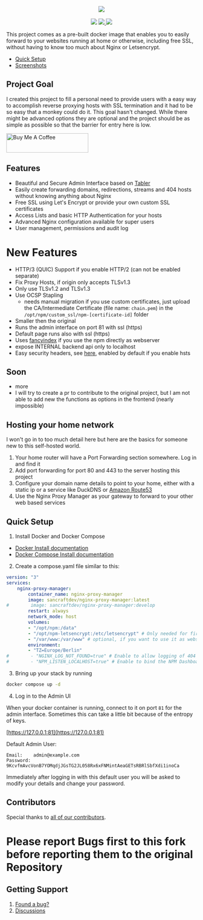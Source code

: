<p align="center">
	<img src="https://nginxproxymanager.com/github.png">
	<br><br>
	<img src="https://img.shields.io/badge/version-2.9.19+-green.svg?style=for-the-badge">
	<a href="https://hub.docker.com/r/sancraftdev/nginx-proxy-manager">
		<img src="https://img.shields.io/docker/stars/sancraftdev/nginx-proxy-manager.svg?style=for-the-badge">
	</a>
	<a href="https://hub.docker.com/r/sancraftdev/nginx-proxy-manager">
		<img src="https://img.shields.io/docker/pulls/sancraftdev/nginx-proxy-manager.svg?style=for-the-badge">
	</a>
</p>


This project comes as a pre-built docker image that enables you to easily forward to your websites
running at home or otherwise, including free SSL, without having to know too much about Nginx or Letsencrypt.

- [Quick Setup](#quick-setup)
- [Screenshots](https://nginxproxymanager.com/screenshots)


## Project Goal

I created this project to fill a personal need to provide users with a easy way to accomplish reverse
proxying hosts with SSL termination and it had to be so easy that a monkey could do it. This goal hasn't changed.
While there might be advanced options they are optional and the project should be as simple as possible
so that the barrier for entry here is low.

<a href="https://www.buymeacoffee.com/jc21" target="_blank"><img src="http://public.jc21.com/github/by-me-a-coffee.png" alt="Buy Me A Coffee" style="height: 51px !important;width: 217px !important;" ></a>


## Features

- Beautiful and Secure Admin Interface based on [Tabler](https://tabler.github.io/)
- Easily create forwarding domains, redirections, streams and 404 hosts without knowing anything about Nginx
- Free SSL using Let's Encrypt or provide your own custom SSL certificates
- Access Lists and basic HTTP Authentication for your hosts
- Advanced Nginx configuration available for super users
- User management, permissions and audit log


# New Features

- HTTP/3 (QUIC) Support if you enable HTTP/2 (can not be enabled separate)
- Fix Proxy Hosts, if origin only accepts TLSv1.3
- Only use TLSv1.2 and TLSv1.3
- Use OCSP Stapling
  - needs manual migration if you use custom certificates, just upload the CA/Intermediate Certificate (file name: `chain.pem`) in the `/opt/npm/custom_ssl/npm-[certificate-id]` folder
- Smaller then the original
- Runs the admin interface on port 81 with ssl (https)
- Default page runs also with ssl (https)
- Uses [fancyindex](https://gitHub.com/Naereen/Nginx-Fancyindex-Theme) if you use the npm directly as webserver
- expose INTERNAL backend api only to localhost
- Easy security headers, see [here](https://github.com/GetPageSpeed/ngx_security_headers), enabled by default if you enable hsts

## Soon
- more
- I will try to create a pr to contribute to the original project, but I am not able to add new the functions as options in the frontend (nearly impossible)

## Hosting your home network

I won't go in to too much detail here but here are the basics for someone new to this self-hosted world.

1. Your home router will have a Port Forwarding section somewhere. Log in and find it
2. Add port forwarding for port 80 and 443 to the server hosting this project
3. Configure your domain name details to point to your home, either with a static ip or a service like DuckDNS or [Amazon Route53](https://github.com/jc21/route53-ddns)
4. Use the Nginx Proxy Manager as your gateway to forward to your other web based services

## Quick Setup

1. Install Docker and Docker Compose

- [Docker Install documentation](https://docs.docker.com/engine)
- [Docker Compose Install documentation](https://docs.docker.com/compose/install/linux)

2. Create a compose.yaml file similar to this:

```yml
version: "3"
services:
    nginx-proxy-manager:
        container_name: nginx-proxy-manager
        image: sancraftdev/nginx-proxy-manager:latest
#        image: sancraftdev/nginx-proxy-manager:develop
        restart: always
        network_mode: host
        volumes:
        - "/opt/npm:/data"
        - "/opt/npm-letsencrypt:/etc/letsencrypt" # Only needed for first time migration from original nginx-proxy-manager to this fork
        - "/var/www:/var/www" # optional, if you want to use it as webserver for html
        environment:
        - "TZ=Europe/Berlin"
#        - "NGINX_LOG_NOT_FOUND=true" # Enable to allow logging of 404 errors
#        - "NPM_LISTEN_LOCALHOST=true" # Enable to bind the NPM Dashboard on Port 81 only to localhost
```

3. Bring up your stack by running
```bash
docker compose up -d
```

4. Log in to the Admin UI

When your docker container is running, connect to it on port `81` for the admin interface.
Sometimes this can take a little bit because of the entropy of keys.

[https://127.0.0.1:81](https://127.0.0.1:81)

Default Admin User:
```
Email:    admin@example.com
Password: 9KcvfmAvcVonB7YOMqdjJGsTG2JL058Rx6xFNMintAeaGETsRBRlSbfXdi1inoCa
```

Immediately after logging in with this default user you will be asked to modify your details and change your password.


## Contributors

Special thanks to [all of our contributors](https://github.com/NginxProxyManager/nginx-proxy-manager/graphs/contributors).


# Please report Bugs first to this fork before reporting them to the original Repository

## Getting Support

1. [Found a bug?](https://github.com/SanCraftDev/nginx-proxy-manager/issues)
2. [Discussions](https://github.com/SanCraftDev/nginx-proxy-manager/discussions)
<!---
3. [Development Gitter](https://gitter.im/nginx-proxy-manager/community)
4. [Reddit](https://reddit.com/r/nginxproxymanager)
--->
